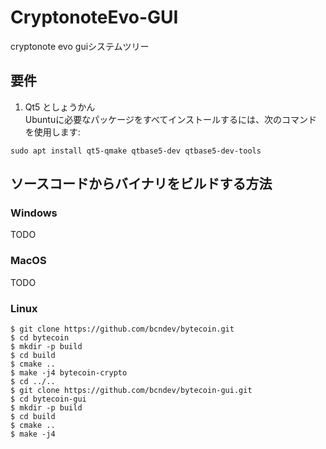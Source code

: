 # CryptonoteEvo-GUI
cryptonote evo guiシステムツリー

## 要件

1. Qt5 としょうかん</br>
Ubuntuに必要なパッケージをすべてインストールするには、次のコマンドを使用します:
```
sudo apt install qt5-qmake qtbase5-dev qtbase5-dev-tools
```

## ソースコードからバイナリをビルドする方法

### Windows

TODO

### MacOS

TODO

### Linux
```
$ git clone https://github.com/bcndev/bytecoin.git
$ cd bytecoin
$ mkdir -p build
$ cd build
$ cmake ..
$ make -j4 bytecoin-crypto
$ cd ../..
$ git clone https://github.com/bcndev/bytecoin-gui.git
$ cd bytecoin-gui
$ mkdir -p build
$ cd build
$ cmake ..
$ make -j4
```
